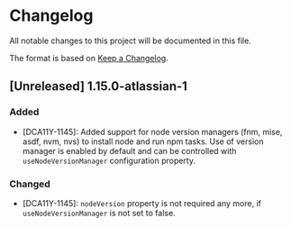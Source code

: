 # Changelog

All notable changes to this project will be documented in this file.

The format is based on [Keep a Changelog](https://keepachangelog.com/en/1.1.0/).

## [Unreleased] 1.15.0-atlassian-1

### Added

- [DCA11Y-1145]: Added support for node version managers (fnm, mise, asdf, nvm, nvs) to install node and run npm tasks. Use of version manager is enabled by default and can be controlled with `useNodeVersionManager` configuration property.

### Changed

- [DCA11Y-1145]: `nodeVersion` property is not required any more, if `useNodeVersionManager` is not set to false.